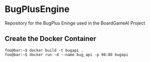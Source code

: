 # BugPlusEngine
Repository for the BugPlus Eninge used in the BoardGameAI Project


## Create the Docker Container 
```console
foo@bar:~$ docker build -t bugapi . 
foo@bar:~$ docker run -d --name bug_api -p 90:80 bugapi
```